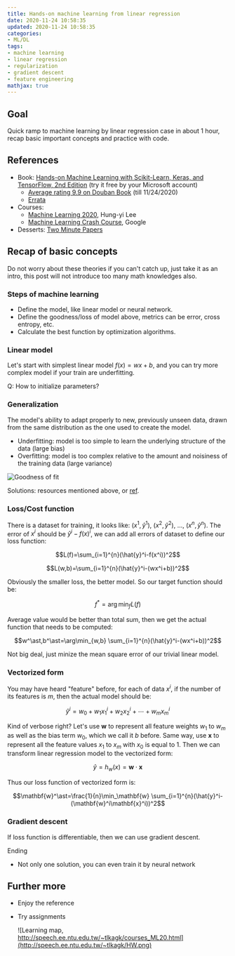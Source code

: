 ```yaml
---
title: Hands-on machine learning from linear regression
date: 2020-11-24 10:58:35
updated: 2020-11-24 10:58:35
categories:
- ML/DL
tags:
- machine learning
- linear regression
- regularization
- gradient descent
- feature engineering
mathjax: true
---
```


## Goal

Quick ramp to machine learning by linear regression case in about 1 hour, recap basic important concepts and practice with code.

<!-- more -->



## References

- Book: [Hands-on Machine Learning with Scikit-Learn, Keras, and TensorFlow, 2nd Edition](https://learning.oreilly.com/library/view/hands-on-machine-learning/9781492032632/) (try it free by your Microsoft account)
  - [Average rating 9.9 on Douban Book](https://book.douban.com/subject/30310982/) (till 11/24/2020)
  - [Errata](https://www.oreilly.com/catalog/errata.csp?isbn=0636920142874)
- Courses:
  - [Machine Learning 2020](http://speech.ee.ntu.edu.tw/~tlkagk/courses_ML20.html), Hung-yi Lee
  - [Machine Learning Crash Course](https://developers.google.com/machine-learning/crash-course/), Google
- Desserts: [Two Minute Papers](https://www.youtube.com/channel/UCbfYPyITQ-7l4upoX8nvctg)



## Recap of basic concepts

Do not worry about these theories if you can't catch up, just take it as an intro, this post will not introduce too many math knowledges also.

### Steps of machine learning

- Define the model, like linear model or neural network.
- Define the goodness/loss of model above, metrics can be error, cross entropy, etc.
- Calculate the best function by optimization algorithms.

### Linear model

Let's start with simplest linear model $f(x)=wx+b$, and you can try more complex model if your train are underfitting.

Q: How to initialize parameters?

### Generalization

The model's ability to adapt properly to new, previously unseen data, drawn from the same distribution as the one used to create the model.

- Underfitting: model is too simple to learn the underlying structure of the data (large bias)
- Overfitting: model is too complex relative to the amount and noisiness of the training data (large variance)

![Goodness of fit](https://miro.medium.com/max/1400/1*iiPH0JyowvS3k12T0-W2HA.png)

Solutions: resources mentioned above, or [ref](https://towardsdatascience.com/underfitting-and-overfitting-in-machine-learning-and-how-to-deal-with-it-6fe4a8a49dbf).

### Loss/Cost function

There is a dataset for training, it looks like: $(x^1, \hat{y}^1)$, $(x^2, \hat{y}^2)$, ..., $(x^n, \hat{y}^n)$. The error of $x^i$ should be $\hat{y}^i-f(x)^i$, we can add all errors of dataset to define our loss function:

$$L(f)=\sum_{i=1}^{n}(\hat{y}^i-f(x^i))^2$$

$$L(w,b)=\sum_{i=1}^{n}(\hat{y}^i-(wx^i+b))^2$$

Obviously the smaller loss, the better model. So our target function should be:

$$f^*=\arg\min_{f} L(f)$$

Average value would be better than total sum, then we get the actual function that needs to be computed:

$$w^\ast,b^\ast=\arg\min_{w,b} \sum_{i=1}^{n}(\hat{y}^i-(wx^i+b))^2$$

Not big deal, just minize the mean square error of our trivial linear model.



### Vectorized form

You may have heard "feature" before, for each of data $x^i$, if the number of its features is $m$, then the actual model should be:

$$\hat{y}^i=w_0+w_1x_1^i+w_2x_2^i+\cdots+w_mx_m^i$$

Kind of verbose right? Let's use $\mathbf{w}$ to represent all feature weights $w_1$ to $w_m$ as well as the bias term $w_0$, which we call it $b$ before. Same way, use $\mathbf{x}$ to represent all the feature values $x_1$ to $x_m$ with $x_0$ is equal to 1. Then we can transform linear regression model to the vectorized form:

$$\hat{y}=h_w(x)=\mathbf{w}\cdot\mathbf{x}$$

Thus our loss function of vectorized form is:

$$\mathbf{w}^\ast=\frac{1}{n}\min_\mathbf{w} \sum_{i=1}^{n}(\hat{y}^i-(\mathbf{w}^i\mathbf{x}^i))^2$$



### Gradient descent

If loss function is differentiable, then we can use gradient descent.



Ending

- Not only one solution, you can even train it by neural network

## Further more

- Enjoy the reference

- Try assignments

  ![Learning map, http://speech.ee.ntu.edu.tw/~tlkagk/courses_ML20.html](http://speech.ee.ntu.edu.tw/~tlkagk/HW.png)

